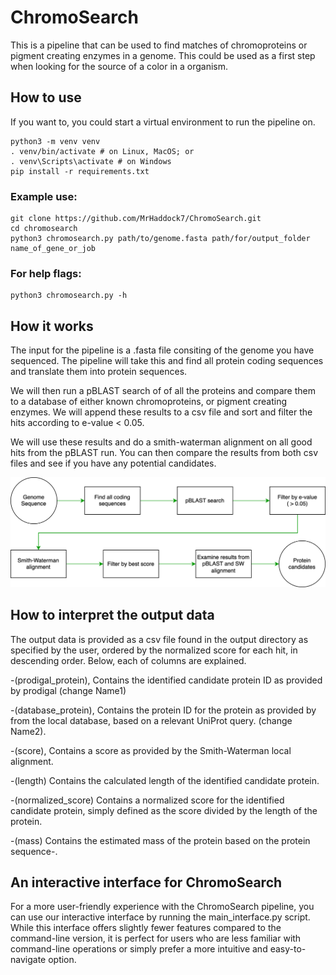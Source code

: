 # ChromoSearch

This is a pipeline that can be used to find matches of chromoproteins or pigment creating enzymes in a genome. This could be used as a first step when looking for the source of a color in a organism.

## How to use

If you want to, you could start a virtual environment to run the pipeline on.

```
python3 -m venv venv
. venv/bin/activate # on Linux, MacOS; or
. venv\Scripts\activate # on Windows
pip install -r requirements.txt
```

### Example use:

```
git clone https://github.com/MrHaddock7/ChromoSearch.git
cd chromosearch
python3 chromosearch.py path/to/genome.fasta path/for/output_folder name_of_gene_or_job
```

### For help flags:

```
python3 chromosearch.py -h
```

## How it works

The input for the pipeline is a .fasta file consiting of the genome you have sequenced. The pipeline will take this and find all protein coding sequences and translate them into protein sequences.

We will then run a pBLAST search of of all the proteins and compare them to a database of either known chromoproteins, or pigment creating enzymes. We will append these results to a csv file and sort and filter the hits according to e-value < 0.05.

We will use these results and do a smith-waterman alignment on all good hits from the pBLAST run. You can then compare the results from both csv files and see if you have any potential candidates.

![Visualisation of pipeline](pictures/pipeline4.drawio.svg)

## How to interpret the output data

The output data is provided as a csv file found in the output directory as specified by the user, ordered by the normalized score for each hit, in descending order. Below, each of columns are explained.

-(prodigal_protein), Contains the identified candidate protein ID as provided by prodigal (change Name1) 

-(database_protein), Contains the protein ID for the protein as provided by from the local database, based on a relevant UniProt query. (change Name2).

-(score), Contains a score as provided by the Smith-Waterman local alignment.

-(length) Contains the calculated length of the identified candidate protein.

-(normalized_score) Contains a normalized score for the identified candidate protein, simply defined as the score divided by the length of the protein. 

-(mass) Contains the estimated mass of the protein based on the protein sequence-.

## An interactive interface for ChromoSearch

For a more user-friendly experience with the ChromoSearch pipeline, you can use our interactive interface by running the main_interface.py script. While this interface offers slightly fewer features compared to the command-line version, it is perfect for users who are less familiar with command-line operations or simply prefer a more intuitive and easy-to-navigate option.
